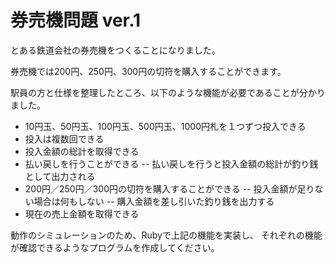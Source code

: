 # 券売機問題 ver.1

とある鉄道会社の券売機をつくることになりました。

券売機では200円、250円、300円の切符を購入することができます。

駅員の方と仕様を整理したところ、以下のような機能が必要であることが分かりました。

- 10円玉、50円玉、100円玉、500円玉、1000円札を１つずつ投入できる
- 投入は複数回できる
- 投入金額の総計を取得できる
- 払い戻しを行うことができる
-- 払い戻しを行うと投入金額の総計が釣り銭として出力される
- 200円／250円／300円の切符を購入することができる
-- 投入金額が足りない場合は何もしない
-- 購入金額を差し引いた釣り銭を出力する
- 現在の売上金額を取得できる

動作のシミュレーションのため、Rubyで上記の機能を実装し、
それぞれの機能が確認できるようなプログラムを作成してください。
